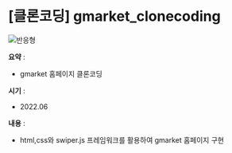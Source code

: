 # [클론코딩] gmarket_clonecoding

![반응형](https://user-images.githubusercontent.com/104907318/184522867-5b1399ca-4422-47fa-9997-62a2980e0557.png)

**요약** :

- gmarket 홈페이지 클론코딩

**시기** : 

- 2022.06

**내용** :

- html,css와 swiper.js 프레임워크를 활용하여 gmarket 홈페이지 구현
